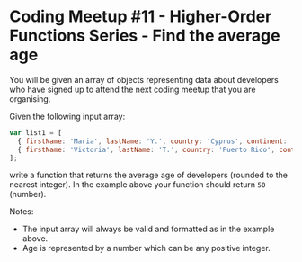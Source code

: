 # Coding Meetup #11 - Higher-Order Functions Series - Find the average age

You will be given an array of objects representing data about developers who have signed up to attend the next coding meetup that you are organising.

Given the following input array:

```javascript
var list1 = [
  { firstName: 'Maria', lastName: 'Y.', country: 'Cyprus', continent: 'Europe', age: 30, language: 'Java' },
  { firstName: 'Victoria', lastName: 'T.', country: 'Puerto Rico', continent: 'Americas', age: 70, language: 'Python' },
];
```

write a function that returns the average age of developers (rounded to the nearest integer). In the example above your function should return `50` (number).

Notes:
* The input array will always be valid and formatted as in the example above.
* Age is represented by a number which can be any positive integer. 
